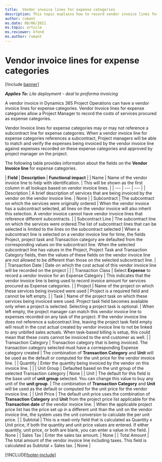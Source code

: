 ```yaml
---
title:  Vendor invoice lines for expense categories
description: This topic explains how to record vendor invoice lines for expense categories.
author: rumant
ms.date: 08/06/2021
ms.topic: article
ms.reviewer: kfend 
ms.author: rumant
---
```


#  Vendor invoice lines for expense categories

[!include [banner](../../includes/dataverse-preview.md)]

_**Applies To:** Lite deployment - deal to proforma invoicing_

A vendor invoice in Dynamics 365 Project Operations can have a vendor invoice lines for expense categories. Vendor Invoice lines for expense categories allow a Project Manager to record the costs of services procured as expense categories.

Vendor Invoice lines for expense categories may or may not reference a subcontract line for expense categories. When a vendor invoice line for expense categories references a subcontract, Project managers will be able to match and verify the expenses being invoiced by the vendor invoice line against expenses recorded on these expense categories and approved by project manager on the project.

The following table provides information about the fields on the  **Vendor Invoice line**  for expense categories.

| **Field** | **Description** | **Functional impact** |
| Name | Name of the vendor invoice line to help with identification. | This will be shown as the first column in all lookups based on vendor invoice lines. |
| --- | --- | --- |
| Description | A brief description of services that are being invoiced by the vendor on the vendor invoice line. | None |
| Subcontract | The subcontract on which the services were originally ordered | When the vendor invoice has a subcontract selected, all lines on the vendor invoice will also inherit this selection. A vendor invoice cannot have vendor invoice lines that reference different subcontracts. |
| Subcontract Line | The subcontract line on which the services were ordered.The list of subcontract lines that can be selected is limited to the lines on the subcontract selected | When a subcontract line is selected on a vendor invoice line for time, the fields Project, project task and Transaction category are defaulted from the corresponding values on the subcontract line. When the selected subcontract line has values in the Project, Project Task and Transaction Category fields, then the values of these fields on the vendor invoice line are not allowed to be different than those on the selected subcontract line. |
| Transaction Date | Date on which the cost actual of this vendor invoice line will be recorded on the project | |
| Transaction Class | Select **Expense** to record a vendor invoice for an Expense Category | This indicates that the vendor invoice line is being used to record invoice amount for services procured as Expense categories. |
| Project | Name of the project on which these services being invoiced were used | Project is a required field and cannot be left empty. |
| Task | Name of the project task on which these services being invoiced were used. Project task field becomes available only when a project is selected. Selecting a project task is optional. | When left empty, the project manager can match this vendor invoice line to expenses recorded on any task of the project. If the vendor invoice line does not reference a subcontract line, leaving the project task field empty will result in the cost actual created by vendor invoice line to not be linked to any unbilled sales actuals. When task-based billing is setup, this could mean that these costs cannot be invoiced to the end customer as well. |
| Transaction Category | Transaction category that is being invoiced. The transaction category selected must have a corresponding Expense category created | The combination of  **Transaction Category**  and  **Unit**  will be used as the default or computed for the unit price for the vendor invoice line. |
| Quantity | Enter the quantity being invoiced by the vendor on this invoice line. | |
| Unit Group | Defaulted based on the unit group of the selected Transaction category | None |
| Unit | The default for this field is the base unit of **unit group** selected. You can change this value to buy any unit of the  **unit group**. | The combination of  **Transaction Category**  and  **Unit**  will be used as the default or computed for the unit price for the vendor invoice line. |
| Unit Price | The default unit price uses the combination of  **Transaction Category** and  **Unit**  from the project price list applicable for the  **Transaction date**  of the vendor invoice line. | When the applicable project price list has the price set up in a different unit than the unit on the vendor invoice line, the system uses the unit conversion to calculate the per unit price. |
| Subtotal | This is a read-only field that is calculated as Quantity x Unit price, if both the quantity and unit price values are entered. If either quantity, unit price, or both are blank, you can enter a value in the field. | None |
| Sales Tax | Enter the sales tax amount. | None |
| Total Amount | The total amount of the vendor invoice line including taxes. This field is calculated as Subtotal + Sales tax. | None |

[!INCLUDE[footer-include](../../includes/footer-banner.md)]
